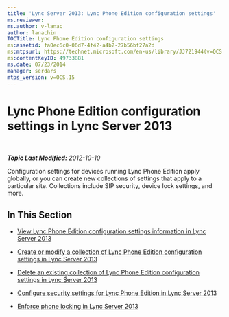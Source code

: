 ```yaml
---
title: 'Lync Server 2013: Lync Phone Edition configuration settings'
ms.reviewer: 
ms.author: v-lanac
author: lanachin
TOCTitle: Lync Phone Edition configuration settings
ms:assetid: fa0ec6c0-06d7-4f42-a4b2-27b56bf27a2d
ms:mtpsurl: https://technet.microsoft.com/en-us/library/JJ721944(v=OCS.15)
ms:contentKeyID: 49733881
ms.date: 07/23/2014
manager: serdars
mtps_version: v=OCS.15
---
```


<div data-xmlns="http://www.w3.org/1999/xhtml">

<div class="topic" data-xmlns="http://www.w3.org/1999/xhtml" data-msxsl="urn:schemas-microsoft-com:xslt" data-cs="http://msdn.microsoft.com/en-us/">

<div data-asp="http://msdn2.microsoft.com/asp">

# Lync Phone Edition configuration settings in Lync Server 2013

</div>

<div id="mainSection">

<div id="mainBody">

<span> </span>

_**Topic Last Modified:** 2012-10-10_

Configuration settings for devices running Lync Phone Edition apply globally, or you can create new collections of settings that apply to a particular site. Collections include SIP security, device lock settings, and more.

<div>

## In This Section

  - [View Lync Phone Edition configuration settings information in Lync Server 2013](lync-server-2013-view-lync-phone-edition-configuration-settings-information.md)

  - [Create or modify a collection of Lync Phone Edition configuration settings in Lync Server 2013](lync-server-2013-create-or-modify-a-collection-of-lync-phone-edition-configuration-settings.md)

  - [Delete an existing collection of Lync Phone Edition configuration settings in Lync Server 2013](lync-server-2013-delete-an-existing-collection-of-lync-phone-edition-configuration-settings.md)

  - [Configure security settings for Lync Phone Edition in Lync Server 2013](lync-server-2013-configure-security-settings-for-lync-phone-edition.md)

  - [Enforce phone locking in Lync Server 2013](lync-server-2013-enforce-phone-locking.md)

</div>

</div>

<span> </span>

</div>

</div>

</div>

